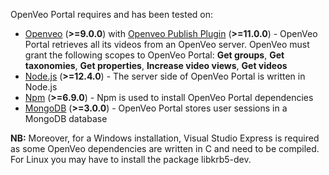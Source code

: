 OpenVeo Portal requires and has been tested on:

- [Openveo](https://github.com/veo-labs/openveo-core) (**&gt;=9.0.0**) with [Openveo Publish Plugin](https://github.com/veo-labs/openveo-publish) (**&gt;=11.0.0**) - OpenVeo Portal retrieves all its videos from an OpenVeo server. OpenVeo must grant the following scopes to OpenVeo Portal: **Get groups**, **Get taxonomies**, **Get properties**, **Increase video views**, **Get videos**
- [Node.js](https://nodejs.org/en/) (**&gt;=12.4.0**) - The server side of OpenVeo Portal is written in Node.js
- [Npm](https://www.npmjs.com/) (**&gt;=6.9.0**) - Npm is used to install OpenVeo Portal dependencies
- [MongoDB](https://www.mongodb.org/) (**&gt;=3.0.0**) - OpenVeo Portal stores user sessions in a MongoDB database

**NB:** Moreover, for a Windows installation, Visual Studio Express is required as some OpenVeo dependencies are written in C and need to be compiled. For Linux you may have to install the package libkrb5-dev.
